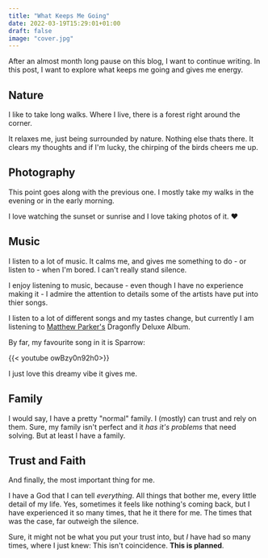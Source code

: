 ```yaml
---
title: "What Keeps Me Going"
date: 2022-03-19T15:29:01+01:00
draft: false
image: "cover.jpg"
---
```

After an almost month long pause on this blog, I want to continue writing.
In this post, I want to explore what keeps me going and gives me energy.

## Nature
I like to take long walks. Where I live, there is a forest right around the corner.

It relaxes me, just being surrounded by nature. Nothing else thats there. It clears my thoughts and if I'm lucky, the chirping of the birds cheers me up.

## Photography
This point goes along with the previous one.
I mostly take my walks in the evening or in the early morning.

I love watching the sunset or sunrise and I love taking photos of it. ❤

## Music
I listen to a lot of music. It calms me, and gives me something to do - or listen to - when I'm bored.
I can't really stand silence.

I enjoy listening to music, because - even though I have no experience making it - I admire the attention to details some of the artists have put into thier songs.

I listen to a lot of different songs and my tastes change, but currently I am listening to [Matthew Parker's](https://www.youtube.com/channel/UC-Rz3QbsVAfqIyVtIam994Q) Dragonfly Deluxe Album.

By far, my favourite song in it is Sparrow:

{{< youtube owBzy0n92h0>}}

I just love this dreamy vibe it gives me.

## Family
I would say, I have a pretty "normal" family.
I (mostly) can trust and rely on them. Sure, my family isn't perfect and it *has it's problems* that need solving. But at least I have a family.

## Trust and Faith
And finally, the most important thing for me.

I have a God that I can tell *everything*. All things that bother me, every little detail of my life.
Yes, sometimes it feels like nothing's coming back, but I have experienced it so many times, that he it there for me.
The times that was the case, far outweigh the silence.

Sure, it might not be what you put your trust into, but *I* have had so many times, where I just knew: This isn't coincidence. **This is planned**.